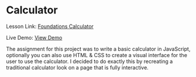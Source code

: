 # Calculator
Lesson Link: [Foundations Calculator](https://www.theodinproject.com/lessons/foundations-calculator)

Live Demo: [View Demo](https://wintersdev.github.io/odin-project/calculator/)

The assignment for this project was to write a basic calculator in JavaScript, optionally you can also use HTML & CSS to create a visual interface for the user to use the calculator. I decided to do exactly this by recreating a traditional calculator look on a page that is fully interactive.
